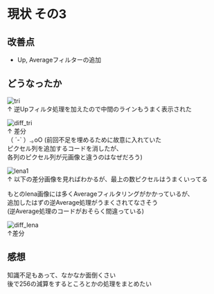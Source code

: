 # 現状  その3  
## 改善点  
- Up, Averageフィルターの追加  
## どうなったか  
![tri](https://user-images.githubusercontent.com/8480644/44916669-51cb7c80-ad71-11e8-8260-a60d020e9eed.png)  
↑ 逆Upフィルタ処理を加えたので中間のラインもうまく表示された  
  
![diff_tri](https://user-images.githubusercontent.com/8480644/44916671-52641300-ad71-11e8-8ff3-27ce0e2b4d63.png)  
↑  差分  
（ ´-` ）.｡oO (前回不足を埋めるために故意に入れていた  
ピクセル列を追加するコードを消したが、  
各列のピクセル列が元画像と違うのはなぜだろう)  
  
![lena1](https://user-images.githubusercontent.com/8480644/44916667-5132e600-ad71-11e8-9bfb-7a6f226c02a9.png)  
↑ 以下の差分画像を見ればわかるが、最上の数ピクセルはうまくいってる  
  
もとのlena画像には多くAverageフィルタリングがかかっているが、   
追加したはずの逆Average処理がうまくされてなさそう  
(逆Average処理のコードがおそらく間違っている)
  
![diff_lena](https://user-images.githubusercontent.com/8480644/44916668-5132e600-ad71-11e8-8c7c-ed3568ccb94d.png)  
↑差分  
## 感想  
知識不足もあって、なかなか面倒くさい  
後で256の減算をするところとかの処理をまとめたい  

